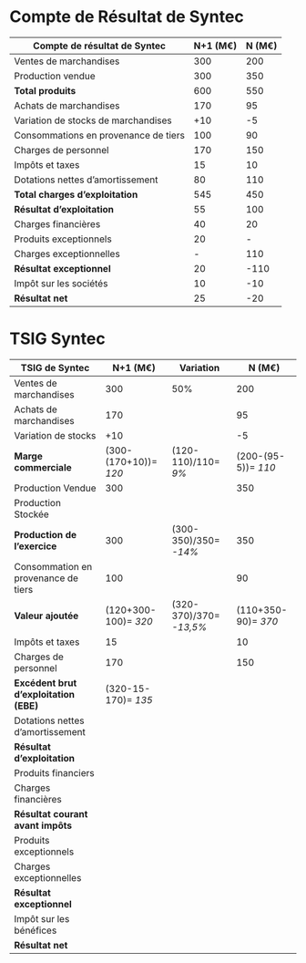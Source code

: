 # Compte de Résultat de Syntec

| **Compte de résultat de Syntec**     | **N+1 (M€)** | **N (M€)** |
| ------------------------------------ | ------------ | ---------- |
| Ventes de marchandises               | 300          | 200        |
| Production vendue                    | 300          | 350        |
| **Total produits**                   | 600          | 550        |
| Achats de marchandises               | 170          | 95         |
| Variation de stocks de marchandises  | +10          | -5         |
| Consommations en provenance de tiers | 100          | 90         |
| Charges de personnel                 | 170          | 150        |
| Impôts et taxes                      | 15           | 10         |
| Dotations nettes d’amortissement     | 80           | 110        |
| **Total charges d’exploitation**     | 545          | 450        |
| **Résultat d’exploitation**          | 55           | 100        |
| Charges financières                  | 40           | 20         |
| Produits exceptionnels               | 20           | -          |
| Charges exceptionnelles              | -            | 110        |
| **Résultat exceptionnel**            | 20           | -110       |
| Impôt sur les sociétés               | 10           | -10        |
| **Résultat net**                     | 25           | -20        |

# TSIG Syntec

| **TSIG de Syntec**                     | **N+1 (M€)**          | **Variation**           | **N (M€)**          |
| -------------------------------------- | --------------------- | ----------------------- | ------------------- |
| Ventes de marchandises                 | 300                   | 50%                     | 200                 |
| Achats de marchandises                 | 170                   |                         | 95                  |
| Variation de stocks                    | +10                   |                         | -5                  |
| **Marge commerciale**                  | (300-(170+10))= *120* | (120-110)/110= *9%*     | (200-(95-5))= *110* |
| Production Vendue                      | 300                   |                         | 350                 |
| Production Stockée                     |                       |                         |                     |
| **Production de l’exercice**           | 300                   | (300-350)/350= *-14%*   | 350                 |
| Consommation en provenance de tiers    | 100                   |                         | 90                  |
| **Valeur ajoutée**                     | (120+300-100)= *320*  | (320-370)/370= *-13,5%* | (110+350-90)= *370* |
| Impôts et taxes                        | 15                    |                         | 10                  |
| Charges de personnel                   | 170                   |                         | 150                 |
| **Excédent brut d’exploitation (EBE)** | (320-15-170)= *135*   |                         |                     |
| Dotations nettes d’amortissement       |                       |                         |                     |
| **Résultat d’exploitation**            |                       |                         |                     |
| Produits financiers                    |                       |                         |                     |
| Charges financières                    |                       |                         |                     |
| **Résultat courant avant impôts**      |                       |                         |                     |
| Produits exceptionnels                 |                       |                         |                     |
| Charges exceptionnelles                |                       |                         |                     |
| **Résultat exceptionnel**              |                       |                         |                     |
| Impôt sur les bénéfices                |                       |                         |                     |
| **Résultat net**                       |                       |                         |                     |

